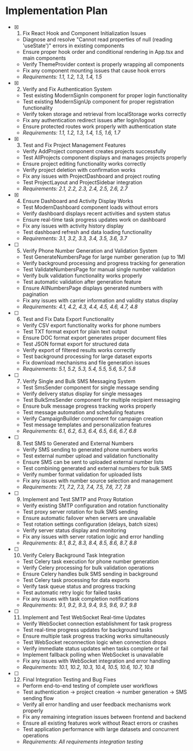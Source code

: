 # Implementation Plan

- [x] 1. Fix React Hook and Component Initialization Issues

  - Diagnose and resolve "Cannot read properties of null (reading 'useState')" errors in existing components
  - Ensure proper hook order and conditional rendering in App.tsx and main components
  - Verify ThemeProvider context is properly wrapping all components
  - Fix any component mounting issues that cause hook errors
  - _Requirements: 1.1, 1.2, 1.3, 1.4, 1.5_

- [x] 2. Verify and Fix Authentication System

  - Test existing ModernSignIn component for proper login functionality
  - Test existing ModernSignUp component for proper registration functionality
  - Verify token storage and retrieval from localStorage works correctly
  - Fix any authentication redirect issues after login/logout
  - Ensure protected routes work properly with authentication state
  - _Requirements: 1.1, 1.2, 1.3, 1.4, 1.5, 1.6, 1.7_

- [x] 3. Test and Fix Project Management Features


  - Verify AddProject component creates projects successfully
  - Test AllProjects component displays and manages projects properly
  - Ensure project editing functionality works correctly
  - Verify project deletion with confirmation works
  - Fix any issues with ProjectDashboard and project routing
  - Test ProjectLayout and ProjectSidebar integration
  - _Requirements: 2.1, 2.2, 2.3, 2.4, 2.5, 2.6, 2.7_

- [x] 4. Ensure Dashboard and Activity Display Works






  - Test ModernDashboard component loads without errors
  - Verify dashboard displays recent activities and system status
  - Ensure real-time task progress updates work on dashboard
  - Fix any issues with activity history display
  - Test dashboard refresh and data loading functionality
  - _Requirements: 3.1, 3.2, 3.3, 3.4, 3.5, 3.6, 3.7_

- [ ] 5. Verify Phone Number Generation and Validation System

  - Test GenerateNumbersPage for large number generation (up to 1M)
  - Verify background processing and progress tracking for generation
  - Test ValidateNumbersPage for manual single number validation
  - Verify bulk validation functionality works properly
  - Test automatic validation after generation feature
  - Ensure AllNumbersPage displays generated numbers with pagination
  - Fix any issues with carrier information and validity status display
  - _Requirements: 4.1, 4.2, 4.3, 4.4, 4.5, 4.6, 4.7, 4.8_

- [ ] 6. Test and Fix Data Export Functionality

  - Verify CSV export functionality works for phone numbers
  - Test TXT format export for plain text output
  - Ensure DOC format export generates proper document files
  - Test JSON format export for structured data
  - Verify export of filtered results works correctly
  - Test background processing for large dataset exports
  - Fix download mechanisms and file generation issues
  - _Requirements: 5.1, 5.2, 5.3, 5.4, 5.5, 5.6, 5.7, 5.8_

- [ ] 7. Verify Single and Bulk SMS Messaging System

  - Test SmsSender component for single message sending
  - Verify delivery status display for single messages
  - Test BulkSmsSender component for multiple recipient messaging
  - Ensure bulk message progress tracking works properly
  - Test message automation and scheduling features
  - Verify CampaignBuilder component for campaign creation
  - Test message templates and personalization features
  - _Requirements: 6.1, 6.2, 6.3, 6.4, 6.5, 6.6, 6.7, 6.8_

- [ ] 8. Test SMS to Generated and External Numbers

  - Verify SMS sending to generated phone numbers works
  - Test external number upload and validation functionality
  - Ensure SMS can be sent to uploaded external number lists
  - Test combining generated and external numbers for bulk SMS
  - Verify number format validation for uploaded lists
  - Fix any issues with number source selection and management
  - _Requirements: 7.1, 7.2, 7.3, 7.4, 7.5, 7.6, 7.7, 7.8_

- [ ] 9. Implement and Test SMTP and Proxy Rotation

  - Verify existing SMTP configuration and rotation functionality
  - Test proxy server rotation for bulk SMS sending
  - Ensure automatic failover when servers are unavailable
  - Test rotation settings configuration (delays, batch sizes)
  - Verify server status display and monitoring
  - Fix any issues with server rotation logic and error handling
  - _Requirements: 8.1, 8.2, 8.3, 8.4, 8.5, 8.6, 8.7, 8.8_

- [ ] 10. Verify Celery Background Task Integration

  - Test Celery task execution for phone number generation
  - Verify Celery processing for bulk validation operations
  - Ensure Celery handles bulk SMS sending in background
  - Test Celery task processing for data exports
  - Verify task queue status and progress tracking
  - Test automatic retry logic for failed tasks
  - Fix any issues with task completion notifications
  - _Requirements: 9.1, 9.2, 9.3, 9.4, 9.5, 9.6, 9.7, 9.8_

- [ ] 11. Implement and Test WebSocket Real-time Updates

  - Verify WebSocket connection establishment for task progress
  - Test real-time progress updates for background tasks
  - Ensure multiple task progress tracking works simultaneously
  - Test WebSocket reconnection logic when connection drops
  - Verify immediate status updates when tasks complete or fail
  - Implement fallback polling when WebSocket is unavailable
  - Fix any issues with WebSocket integration and error handling
  - _Requirements: 10.1, 10.2, 10.3, 10.4, 10.5, 10.6, 10.7, 10.8_

- [ ] 12. Final Integration Testing and Bug Fixes
  - Perform end-to-end testing of complete user workflows
  - Test authentication -> project creation -> number generation -> SMS sending flow
  - Verify all error handling and user feedback mechanisms work properly
  - Fix any remaining integration issues between frontend and backend
  - Ensure all existing features work without React errors or crashes
  - Test application performance with large datasets and concurrent operations
  - _Requirements: All requirements integration testing_

